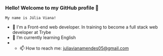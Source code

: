 ### Hello!  Welcome to my GitHub profile 👋
    My name is Júlia Viana!

- 🔭 I'm a Front-end web developer. In training to become a full stack web developer at Trybe
- 🌱 I’m currently learning English
- - 📫 How to reach me: juliavianamendes05@gmail.com
<!--
**JuliaV05/JuliaV05** is a ✨ _special_ ✨ repository because its `README.md` (this file) appears on your GitHub profile.

Here are some ideas to get you started:

- 🔭 I'm a Front-end web developer. In training to become a full stack web developer at Trybe
- 🌱 I’m currently learning English
- 👯 I’m looking to collaborate on ...
- 🤔 I’m looking for help with ...
- 💬 Ask me about ...
- 📫 How to reach me: juliavianamendes05@gmail.com
- 😄 Pronouns: ...
- ⚡ Fun fact: ...
-->
